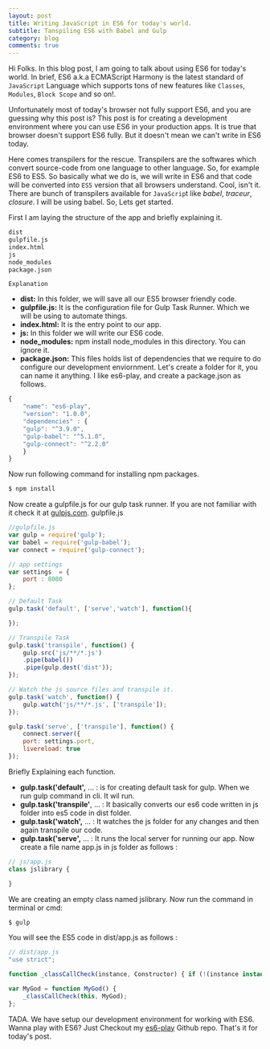 ```yaml
---
layout: post
title: Writing JavaScript in ES6 for today's world.
subtitle: Tanspiling ES6 with Babel and Gulp
category: blog
comments: true
---
```



Hi Folks. In this blog post, I am going to talk about using ES6 for today's world. In brief, ES6 a.k.a ECMAScript Harmony is the latest standard of `JavaScript` Language which supports tons of new features like `Classes`, `Modules`, `Block Scope` and so on!. 

Unfortunately most of today's browser not fully support ES6, and you are guessing why this post is? This post is for creating a development environment where you can use ES6 in your production apps. It is true that browser doesn't support ES6 fully. But it doesn't mean we can't write in ES6 today. 

Here comes transpilers for the rescue. Transpilers are the softwares which convert source-code from one language to other language. So, for example ES6 to ES5. So basically what we do is, we will write in ES6 and that code will be converted into `ES5` version that all browsers understand. Cool, isn't it. There are bunch of transpilers available for `JavaScrip`t like *babel*, *traceur*, *closure*. I will be using babel. So, Lets get started. 

First I am laying the structure of the app and briefly explaining it. 
```bash
dist
gulpfile.js
index.html
js
node_modules
package.json
```   

`Explanation`

  * **dist:** In this folder, we will save all our ES5 browser friendly code.
  * **gulpfile.js:** It is the configuration file for Gulp Task Runner. Which we will be using to automate things.
  * **index.html:** It is the entry point to our app.
  * **js:** In this folder we will write our ES6 code.
  * **node_modules:** npm install node_modules in this directory. You can ignore it.
  * **package.json:** This files holds list of dependencies that we require to do configure our development enviornment.
Let's create a folder for it, you can name it anything. I like es6-play, and create a package.json as follows. 


```js
{
    "name": "es6-play",
    "version": "1.0.0",
    "dependencies" : {
    "gulp": "^3.9.0",
    "gulp-babel": "^5.1.0",
    "gulp-connect": "^2.2.0"
    }
}
```

Now run following command for installing npm packages. 
    
```bash
$ npm install
``` 

Now create a gulpfile.js for our gulp task runner. If you are not familiar with it check it at [gulpjs.com](http://gulpjs.com). gulpfile.js 
```js
//gulpfile.js
var gulp = require('gulp');
var babel = require('gulp-babel');
var connect = require('gulp-connect');

// app settings
var settings  = {
    port : 8080
};

// Default Task
gulp.task('default', ['serve','watch'], function(){

});

// Transpile Task
gulp.task('transpile', function() {
    gulp.src('js/**/*.js')
    .pipe(babel())
    .pipe(gulp.dest('dist'));
});

// Watch the js source files and transpile it.
gulp.task('watch', function() {
    gulp.watch('js/**/*.js', ['transpile']);
});

gulp.task('serve', ['transpile'], function() {
    connect.server({
    port: settings.port,
    livereload: true
});
```

Briefly Explaining each function. 

  * **gulp.task('default',** ... : is for creating default task for gulp. When we run gulp command in cli. It wil run.
  * **gulp.task('transpile'**, ... : It basically converts our es6 code written in js folder into es5 code in dist folder.
  * **gulp.task('watch',** ... : It watches the js folder for any changes and then again transpile our code.
  * **gulp.task('serve',** ... : It runs the local server for running our app.
Now create a file name app.js in js folder as follows : 

```js
// js/app.js
class jslibrary {

}
```

We are creating an empty class named jslibrary. Now run the command in terminal or cmd:

```bash
$ gulp
```

You will see the ES5 code in dist/app.js as follows : 
```js
// dist/app.js
"use strict";

function _classCallCheck(instance, Constructor) { if (!(instance instanceof Constructor)) { throw new TypeError("Cannot call a class as a function"); } }

var MyGod = function MyGod() {
    _classCallCheck(this, MyGod);
};
```

TADA. We have setup our development environment for working with ES6. Wanna play with ES6? Just Checkout my [es6-play](https://github.com/imsingh/es6-play) Github repo. That's it for today's post.